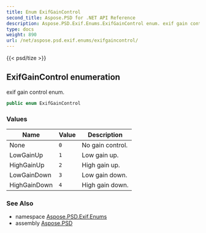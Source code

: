 ```yaml
---
title: Enum ExifGainControl
second_title: Aspose.PSD for .NET API Reference
description: Aspose.PSD.Exif.Enums.ExifGainControl enum. exif gain control enum
type: docs
weight: 890
url: /net/aspose.psd.exif.enums/exifgaincontrol/
---
```

{{< psd/tize >}}
## ExifGainControl enumeration

exif gain control enum.

```csharp
public enum ExifGainControl
```

### Values

| Name | Value | Description |
| --- | --- | --- |
| None | `0` | No gain control. |
| LowGainUp | `1` | Low gain up. |
| HighGainUp | `2` | High gain up. |
| LowGainDown | `3` | Low gain down. |
| HighGainDown | `4` | High gain down. |

### See Also

* namespace [Aspose.PSD.Exif.Enums](../../aspose.psd.exif.enums/)
* assembly [Aspose.PSD](../../)


